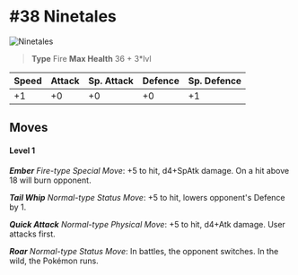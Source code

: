 # #38 Ninetales


![Ninetales](https://img.pokemondb.net/sprites/home/normal/1x/ninetales.png)

> **Type** Fire
> **Max Health** 36 + 3\*lvl

| Speed | Attack | Sp. Attack | Defence | Sp. Defence |
| ----- | ------ | ---------- | ------- | ----------- |
| +1 | +0 | +0 | +0 | +1 |

## Moves
#### Level 1

***Ember** Fire-type Special Move*: +5 to hit, d4+SpAtk damage. On a hit above 18 will burn opponent.

***Tail Whip** Normal-type Status Move*: +5 to hit, lowers opponent's Defence by 1.

***Quick Attack** Normal-type Physical Move*: +5 to hit, d4+Atk damage. User attacks first.

***Roar** Normal-type Status Move*: In battles, the opponent switches. In the wild, the Pokémon runs.

